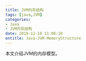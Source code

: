 ```yaml
---
title: JVM内存结构
tags: [java,JVM]
categories:
- Java
- JVM内存结构
date: 2019-12-10 11:08:18
entitle: Java-JVM-MemoryStructure
---
```


本文介绍JVM的内存模型。

<!--more-->

